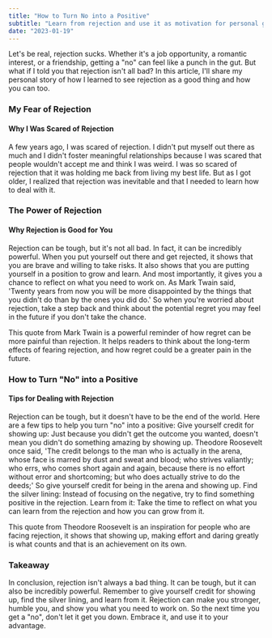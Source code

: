 ```yaml
---
title: "How to Turn No into a Positive"
subtitle: "Learn from rejection and use it as motivation for personal growth and success."
date: "2023-01-19"
---
```


Let's be real, rejection sucks. Whether it's a job opportunity, a romantic interest, or a friendship, getting a "no" can feel like a punch in the gut. But what if I told you that rejection isn't all bad? In this article, I'll share my personal story of how I learned to see rejection as a good thing and how you can too.

### My Fear of Rejection

#### Why I Was Scared of Rejection

A few years ago, I was scared of rejection. I didn't put myself out there as much and I didn't foster meaningful relationships because I was scared that people wouldn't accept me and think I was weird. I was so scared of rejection that it was holding me back from living my best life. But as I got older, I realized that rejection was inevitable and that I needed to learn how to deal with it.

### The Power of Rejection

#### Why Rejection is Good for You

Rejection can be tough, but it's not all bad. In fact, it can be incredibly powerful. When you put yourself out there and get rejected, it shows that you are brave and willing to take risks. It also shows that you are putting yourself in a position to grow and learn. And most importantly, it gives you a chance to reflect on what you need to work on. As Mark Twain said, 'Twenty years from now you will be more disappointed by the things that you didn't do than by the ones you did do.' So when you're worried about rejection, take a step back and think about the potential regret you may feel in the future if you don't take the chance.

This quote from Mark Twain is a powerful reminder of how regret can be more painful than rejection. It helps readers to think about the long-term effects of fearing rejection, and how regret could be a greater pain in the future.

### How to Turn "No" into a Positive

#### Tips for Dealing with Rejection

Rejection can be tough, but it doesn't have to be the end of the world. Here are a few tips to help you turn "no" into a positive:
Give yourself credit for showing up: Just because you didn't get the outcome you wanted, doesn't mean you didn't do something amazing by showing up. Theodore Roosevelt once said, 'The credit belongs to the man who is actually in the arena, whose face is marred by dust and sweat and blood; who strives valiantly; who errs, who comes short again and again, because there is no effort without error and shortcoming; but who does actually strive to do the deeds;' So give yourself credit for being in the arena and showing up.
Find the silver lining: Instead of focusing on the negative, try to find something positive in the rejection.
Learn from it: Take the time to reflect on what you can learn from the rejection and how you can grow from it.

This quote from Theodore Roosevelt is an inspiration for people who are facing rejection, it shows that showing up, making effort and daring greatly is what counts and that is an achievement on its own.

### Takeaway

In conclusion, rejection isn't always a bad thing. It can be tough, but it can also be incredibly powerful. Remember to give yourself credit for showing up, find the silver lining, and learn from it. Rejection can make you stronger, humble you, and show you what you need to work on. So the next time you get a "no", don't let it get you down. Embrace it, and use it to your advantage.
